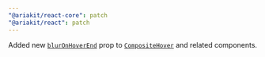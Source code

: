 ```yaml
---
"@ariakit/react-core": patch
"@ariakit/react": patch
---
```


Added new [`blurOnHoverEnd`](https://ariakit.org/reference/composite-hover#bluronhoverend) prop to [`CompositeHover`](https://ariakit.org/reference/composite-hover) and related components.
